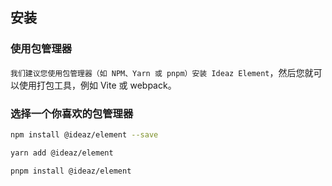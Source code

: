 ## 安装

### 使用包管理器
`我们建议您使用包管理器（如 NPM、Yarn 或 pnpm）安装 Ideaz Element`，然后您就可以使用打包工具，例如 Vite 或 webpack。

### 选择一个你喜欢的包管理器

``` sh
npm install @ideaz/element --save
```

```sh
yarn add @ideaz/element
```

```sh
pnpm install @ideaz/element
```
